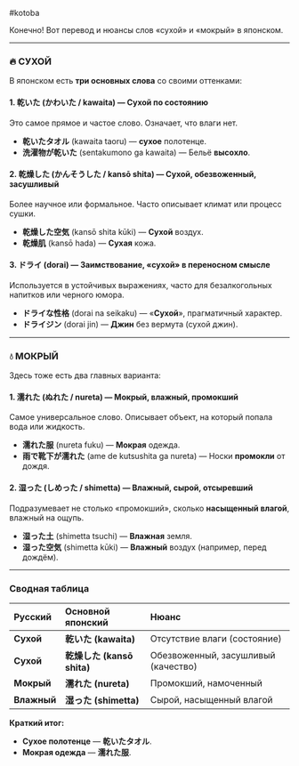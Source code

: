 
#kotoba

Конечно! Вот перевод и нюансы слов «сухой» и «мокрый» в японском.

---

### 🔥 СУХОЙ

В японском есть **три основных слова** со своими оттенками:

#### 1. 乾いた (かわいた / kawaita) — Сухой по состоянию
Это самое прямое и частое слово. Означает, что влаги нет.
*   **乾いたタオル** (kawaita taoru) — **сухое** полотенце.
*   **洗濯物が乾いた** (sentakumono ga kawaita) — Бельё **высохло**.

#### 2. 乾燥した (かんそうした / kansō shita) — Сухой, обезвоженный, засушливый
Более научное или формальное. Часто описывает климат или процесс сушки.
*   **乾燥した空気** (kansō shita kūki) — **Сухой** воздух.
*   **乾燥肌** (kansō hada) — **Сухая** кожа.

#### 3. ドライ (dorai) — Заимствование, «сухой» в переносном смысле
Используется в устойчивых выражениях, часто для безалкогольных напитков или черного юмора.
*   **ドライな性格** (dorai na seikaku) — «**Сухой**», прагматичный характер.
*   **ドライジン** (dorai jin) — **Джин** без вермута (сухой джин).

---

### 💧 МОКРЫЙ

Здесь тоже есть два главных варианта:

#### 1. 濡れた (ぬれた / nureta) — Мокрый, влажный, промокший
Самое универсальное слово. Описывает объект, на который попала вода или жидкость.
*   **濡れた服** (nureta fuku) — **Мокрая** одежда.
*   **雨で靴下が濡れた** (ame de kutsushita ga nureta) — Носки **промокли** от дождя.

#### 2. 湿った (しめった / shimetta) — Влажный, сырой, отсыревший
Подразумевает не столько «промокший», сколько **насыщенный влагой**, влажный на ощупь.
*   **湿った土** (shimetta tsuchi) — **Влажная** земля.
*   **湿った空気** (shimetta kūki) — **Влажный** воздух (например, перед дождём).

---

### Сводная таблица

| Русский | Основной японский | Нюанс |
| :--- | :--- | :--- |
| **Сухой** | **乾いた (kawaita)** | Отсутствие влаги (состояние) |
| **Сухой** | **乾燥した (kansō shita)** | Обезвоженный, засушливый (качество) |
| **Мокрый** | **濡れた (nureta)** | Промокший, намоченный |
| **Влажный** | **湿った (shimetta)** | Сырой, насыщенный влагой |

**Краткий итог:**
*   **Сухое полотенце** — **乾いたタオル**.
*   **Мокрая одежда** — **濡れた服**.